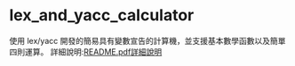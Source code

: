 # lex_and_yacc_calculator
使用 lex/yacc 開發的簡易具有變數宣告的計算機，並支援基本數學函數以及簡單四則運算。
詳細說明:[README.pdf](README.pdf)[詳細說明](README.pdf)
